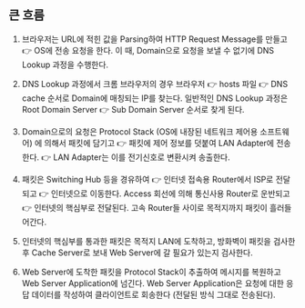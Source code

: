 ## 큰 흐름

1. 브라우저는 URL에 적힌 값을 Parsing하여 HTTP Request Message를 만들고 👉 OS에 전송 요청을 한다. 이 때, Domain으로 요청을 보낼 수 없기에 DNS Lookup 과정을 수행한다.

2. DNS Lookup 과정에서 크롬 브라우저의 경우 브라우저 👉 hosts 파일 👉 DNS cache 순서로 Domain에 매칭되는 IP를 찾는다. 일반적인 DNS Lookup 과정은 Root Domain Server 👉 Sub Domain Server 순서로 찾게 된다.

3. Domain으로의 요청은 Protocol Stack (OS에 내장된 네트워크 제어용 소프트웨어) 에 의해서 패킷에 담기고 👉 패킷에 제어 정보를 덧붙여 LAN Adapter에 전송한다. 👉 LAN Adapter는 이를 전기신호로 변환시켜 송출한다.

4. 패킷은 Switching Hub 등을 경유하여 👉 인터넷 접속용 Router에서 ISP로 전달되고 👉 인터넷으로 이동한다. Access 회선에 의해 통신사용 Router로 운반되고 👉 인터넷의 핵심부로 전달된다. 고속 Router들 사이로 목적지까지 패킷이 흘러들어간다.

5. 인터넷의 핵심부를 통과한 패킷은 목적지 LAN에 도착하고, 방화벽이 패킷을 검사한 후 Cache Server로 보내 Web Server에 갈 필요가 있는지 검사한다.

6. Web Server에 도착한 패킷을 Protocol Stack이 추출하여 메시지를 복원하고 Web Server Application에 넘긴다. Web Server Application은 요청에 대한 응답 데이터를 작성하여 클라이언트로 회송한다 (전달된 방식 그대로 전송된다).
